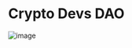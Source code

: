 # Crypto Devs DAO
![image](https://user-images.githubusercontent.com/33012322/158809754-dfe5a729-f508-4f1f-9bd8-4c798f66d70b.png)
